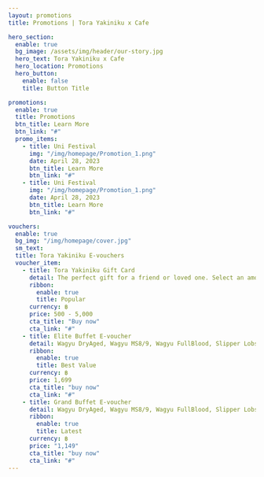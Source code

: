 ```yaml
---
layout: promotions
title: Promotions | Tora Yakiniku x Cafe

hero_section:
  enable: true
  bg_image: /assets/img/header/our-story.jpg
  hero_text: Tora Yakiniku x Cafe 
  hero_location: Promotions
  hero_button:
    enable: false
    title: Button Title

promotions:
  enable: true
  title: Promotions
  btn_title: Learn More
  btn_link: "#" 
  promo_items:
    - title: Uni Festival
      img: "/img/homepage/Promotion_1.png"
      date: April 28, 2023
      btn_title: Learn More
      btn_link: "#"
    - title: Uni Festival
      img: "/img/homepage/Promotion_1.png"
      date: April 28, 2023
      btn_title: Learn More
      btn_link: "#"

vouchers:
  enable: true
  bg_img: "/img/homepage/cover.jpg"
  sm_text: 
  title: Tora Yakiniku E-vouchers
  voucher_item:
    - title: Tora Yakiniku Gift Card
      detail: The perfect gift for a friend or loved one. Select an amount and give them the opportunity to Enjoy as they wish.
      ribbon:
        enable: true
        title: Popular
      currency: ฿
      price: 500 - 5,000
      cta_title: "Buy now"
      cta_link: "#"
    - title: Elite Buffet E-voucher
      detail: Wagyu DryAged, Wagyu MS8/9, Wagyu FullBlood, Slipper Lobster, Kanimiso (and 125 other grand buffet menus)
      ribbon:
        enable: true
        title: Best Value
      currency: ฿
      price: 1,699
      cta_title: "buy now"
      cta_link: "#"
    - title: Grand Buffet E-voucher
      detail: Wagyu DryAged, Wagyu MS8/9, Wagyu FullBlood, Slipper Lobster, Kanimiso (and 125 other grand buffet menus)
      ribbon:
        enable: true
        title: Latest
      currency: ฿
      price: "1,149"
      cta_title: "buy now"
      cta_link: "#"
---
```

